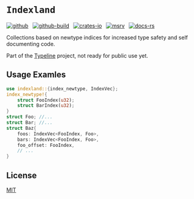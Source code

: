 # `Indexland`

[![github]](https://github.com/cmrschwarz/typeline/tree/main/crates/indexland)&ensp;
[![github-build]](https://github.com/cmrschwarz/typeline/actions/workflows/ci.yml)&ensp;
[![crates-io]](https://crates.io/crates/indexland)&ensp;
[![msrv]](https://crates.io/crates/indexland)&ensp;
[![docs-rs]](https://docs.rs/indexland)&ensp;

[github]: https://img.shields.io/badge/cmrschwarz/typeline-8da0cb?&labelColor=555555&logo=github
[github-build]: https://github.com/cmrschwarz/typeline/actions/workflows/ci.yml/badge.svg
[crates-io]: https://img.shields.io/crates/v/indexland.svg?logo=rust
[msrv]: https://img.shields.io/crates/msrv/indexland?logo=rust
[docs-rs]: https://img.shields.io/badge/docs.rs-indexland-66c2a5?logo=docs.rs

Collections based on newtype indices for increased type safety and self
documenting code.

Part of the [Typeline](https://github.com/cmrschwarz/typeline) project,
not ready for public use yet.


## Usage Examles
```rust
use indexland::{index_newtype, IndexVec};
index_newtype!{
    struct FooIndex(u32);
    struct BarIndex(u32);
}
struct Foo; //...
struct Bar; //...
struct Baz{
    foos: IndexVec<FooIndex, Foo>,
    bars: IndexVec<FooIndex, Foo>,
    foo_offset: FooIndex,
    // ...
}
```

## License
[MIT](../../LICENSE)
